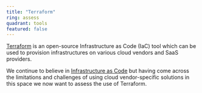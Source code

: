 ```yaml
---
title: "Terraform"
ring: assess
quadrant: tools
featured: false
---
```


<a href="https://www.terraform.io/">Terraform</a> is an open-source Infrastructure as Code (IaC) tool which can be used to provision 
infrastructures on various cloud vendors and SaaS providers.

We continue to believe in <a href="infrastructure-as-code.html">Infrastructure as Code</a> but having 
come across the limitations and challenges of using cloud vendor-specific solutions in this space we 
now want to assess the use of Terraform.
